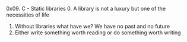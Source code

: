 0x09. C - Static libraries
0. A library is not a luxury but one of the necessities of life
1. Without libraries what have we? We have no past and no future
2. Either write something worth reading or do something worth writing
